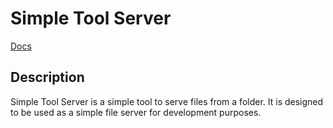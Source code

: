 

# Simple Tool Server
[Docs](https://docs.simpletool.org)

## Description
Simple Tool Server is a simple tool to serve files from a folder. It is designed to be used as a simple file server for development purposes.